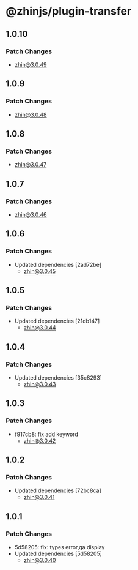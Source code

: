 # @zhinjs/plugin-transfer

## 1.0.10

### Patch Changes

- zhin@3.0.49

## 1.0.9

### Patch Changes

- zhin@3.0.48

## 1.0.8

### Patch Changes

- zhin@3.0.47

## 1.0.7

### Patch Changes

- zhin@3.0.46

## 1.0.6

### Patch Changes

- Updated dependencies [2ad72be]
  - zhin@3.0.45

## 1.0.5

### Patch Changes

- Updated dependencies [21db147]
  - zhin@3.0.44

## 1.0.4

### Patch Changes

- Updated dependencies [35c8293]
  - zhin@3.0.43

## 1.0.3

### Patch Changes

- f917cb8: fix add keyword
  - zhin@3.0.42

## 1.0.2

### Patch Changes

- Updated dependencies [72bc8ca]
  - zhin@3.0.41

## 1.0.1

### Patch Changes

- 5d58205: fix: types error,qa display
- Updated dependencies [5d58205]
  - zhin@3.0.40
